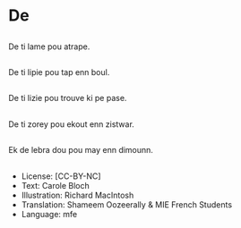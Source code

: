 # De

##
De ti lame pou atrape.

##
De ti lipie pou tap enn boul.

##
De ti lizie pou trouve ki pe pase.

##
De ti zorey pou ekout enn zistwar.

##
Ek de lebra dou pou may enn dimounn.

##
* License: [CC-BY-NC]
* Text: Carole Bloch
* Illustration: Richard MacIntosh
* Translation: Shameem Oozeerally & MIE French Students
* Language: mfe
